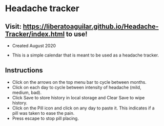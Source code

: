 # Headache tracker

## Visit: https://liberatoaguilar.github.io/Headache-Tracker/index.html to use!

- Created August 2020

- This is a simple calendar that is meant to be used as a headache tracker.

## Instructions

- Click on the arrows on the top menu bar to cycle between months.
- Click on each day to cycle between intensity of headache (mild, medium, bad).
- Click Save to store history in local storage and Clear Save to wipe history.
- Click on the Pill icon and click on any day to paste it. This indicates if a pill was taken to ease the pain.
- Press escape to stop pill placing.
